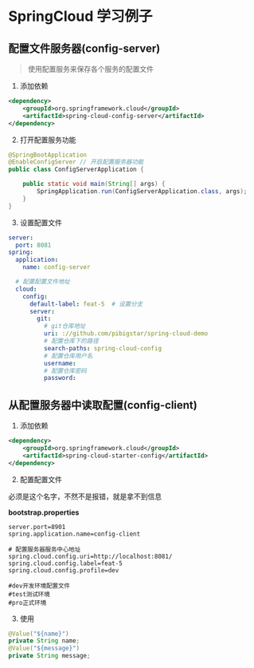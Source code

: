 # SpringCloud 学习例子

## 配置文件服务器(config-server)
> 使用配置服务来保存各个服务的配置文件

1. 添加依赖
```xml
<dependency>
	<groupId>org.springframework.cloud</groupId>
	<artifactId>spring-cloud-config-server</artifactId>
</dependency>
```
2. 打开配置服务功能
```java
@SpringBootApplication
@EnableConfigServer // 开启配置服务器功能
public class ConfigServerApplication {

	public static void main(String[] args) {
		SpringApplication.run(ConfigServerApplication.class, args);
	}
}
```
3. 设置配置文件
```yaml
server:
  port: 8081
spring:
  application:
    name: config-server

  # 配置配置文件地址
  cloud:
    config:
      default-label: feat-5  # 设置分支
      server:
        git:
          # git仓库地址
          uri: ://github.com/pibigstar/spring-cloud-demo
          # 配置仓库下的路径
          search-paths: spring-cloud-config
          # 配置仓库用户名
          username:
          # 配置仓库密码
          password:
```

## 从配置服务器中读取配置(config-client)

1. 添加依赖

```xml
<dependency>
	<groupId>org.springframework.cloud</groupId>
	<artifactId>spring-cloud-starter-config</artifactId>
</dependency>
```
2. 配置配置文件

必须是这个名字，不然不是报错，就是拿不到信息

**bootstrap.properties** 
```properties
server.port=8901
spring.application.name=config-client

# 配置服务器服务中心地址
spring.cloud.config.uri=http://localhost:8081/
spring.cloud.config.label=feat-5
spring.cloud.config.profile=dev

#dev开发环境配置文件
#test测试环境
#pro正式环境
```
3. 使用

```java
@Value("${name}")
private String name;
@Value("${message}")
private String message;
```


